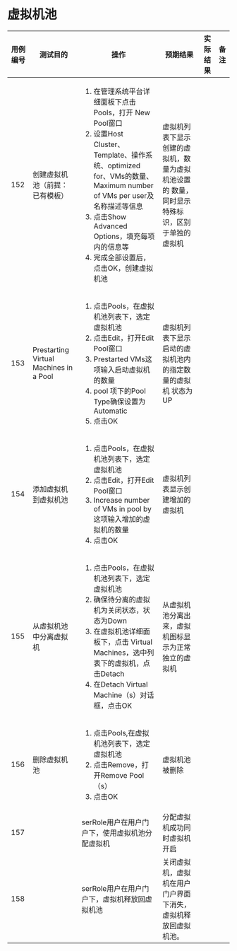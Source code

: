 # 虚拟机池

|用例编号|测试目的|操作|预期结果|实际结果|备注|
|--------|--------|----|--------|--------|----|
|152|创建虚拟机池（前提：已有模板）|<ol><li>在管理系统平台详细面板下点击Pools，打开 New Pool窗口</li><li>设置Host Cluster、Template、操作系统、optimized for、VMs的数量、Maximum number of VMs per user及名称描述等信息</li><li>点击Show Advanced Options，填充每项内的信息等</li><li>完成全部设置后，点击OK，创建虚拟机池</li></ol>|虚拟机列表下显示创建的虚拟机，数量为虚拟机池设置的 数量，同时显示特殊标识，区别于单独的虚拟机|||
|153|Prestarting Virtual Machines in a Pool|<ol><li>点击Pools，在虚拟机池列表下，选定虚拟机池</li><li>点击Edit，打开Edit Pool窗口</li><li>Prestarted VMs这项输入启动虚拟机的数量</li><li>pool 项下的Pool Type确保设置为Automatic</li><li>点击OK</li></ol>|虚拟机列表下显示启动的虚拟机池内的指定数量的虚拟机 状态为UP|||
|154|添加虚拟机到虚拟机池|<ol><li>点击Pools，在虚拟机池列表下，选定虚拟机池</li><li>点击Edit，打开Edit Pool窗口</li><li>Increase number of VMs in pool by这项输入增加的虚拟机的数量</li><li>点击OK</li></ol>|虚拟机列表显示创建增加的虚拟机|||
|155|从虚拟机池中分离虚拟机|<ol><li>点击Pools，在虚拟机池列表下，选定虚拟机池</li><li>确保待分离的虚拟机为关闭状态，状态为Down</li><li>在虚拟机池详细面板下，点击 Virtual Machines，选中列表下的虚拟机，点击Detach</li><li>在Detach Virtual Machine（s）对话框，点击OK</li></ol>|从虚拟机池分离出来，虚拟机图标显示为正常独立的虚拟机|||
|156|删除虚拟机池|<ol><li>点击Pools,在虚拟机池列表下，选定虚拟机池</li><li>点击Remove，打开Remove Pool（s）</li><li>点击OK</li></ol>|虚拟机池被删除|||
|157||serRole用户在用户门户下，使用虚拟机池分配虚拟机|分配虚拟机成功同时虚拟机开启|||
|158||serRole用户在用户门户下，虚拟机释放回虚拟机池|关闭虚拟机，虚拟机在用户门户界面下消失，虚拟机释放回虚拟机池。|||

